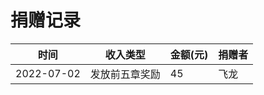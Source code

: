 # 捐赠记录

| 时间 | 收入类型 | 金额(元) | 捐赠者 |
| --- | --- | --- | --- |
| 2022-07-02 | 发放前五章奖励 | 45     | 飞龙  |
